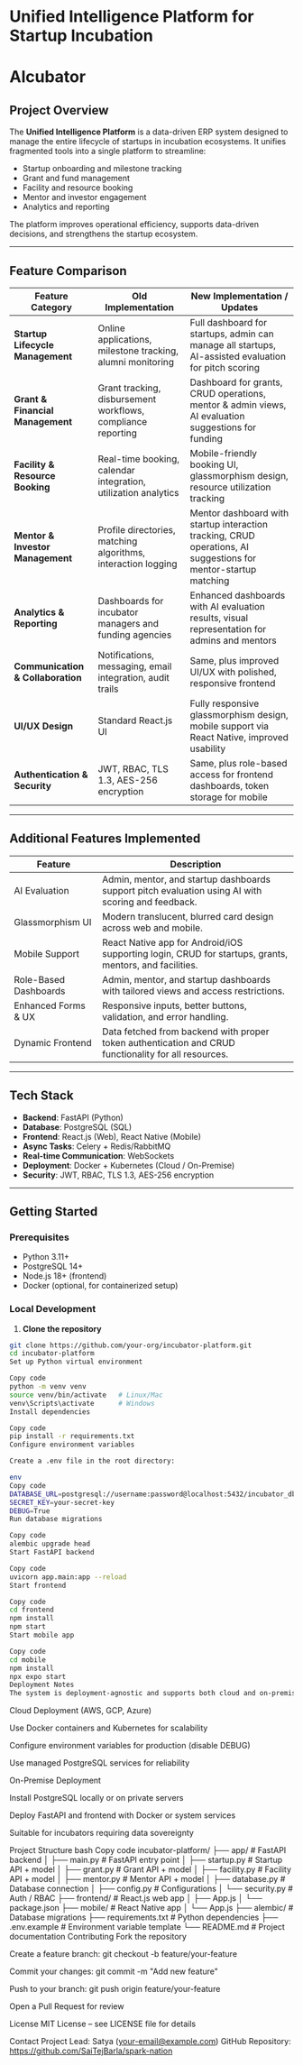 # Unified Intelligence Platform for Startup Incubation
# Alcubator

## Project Overview

The **Unified Intelligence Platform** is a data-driven ERP system designed to manage the entire lifecycle of startups in incubation ecosystems. It unifies fragmented tools into a single platform to streamline:

- Startup onboarding and milestone tracking
- Grant and fund management
- Facility and resource booking
- Mentor and investor engagement
- Analytics and reporting

The platform improves operational efficiency, supports data-driven decisions, and strengthens the startup ecosystem.

---

## Feature Comparison

| Feature Category | Old Implementation | New Implementation / Updates |
|-----------------|-----------------|------------------------------|
| **Startup Lifecycle Management** | Online applications, milestone tracking, alumni monitoring | Full dashboard for startups, admin can manage all startups, AI-assisted evaluation for pitch scoring |
| **Grant & Financial Management** | Grant tracking, disbursement workflows, compliance reporting | Dashboard for grants, CRUD operations, mentor & admin views, AI evaluation suggestions for funding |
| **Facility & Resource Booking** | Real-time booking, calendar integration, utilization analytics | Mobile-friendly booking UI, glassmorphism design, resource utilization tracking |
| **Mentor & Investor Management** | Profile directories, matching algorithms, interaction logging | Mentor dashboard with startup interaction tracking, CRUD operations, AI suggestions for mentor-startup matching |
| **Analytics & Reporting** | Dashboards for incubator managers and funding agencies | Enhanced dashboards with AI evaluation results, visual representation for admins and mentors |
| **Communication & Collaboration** | Notifications, messaging, email integration, audit trails | Same, plus improved UI/UX with polished, responsive frontend |
| **UI/UX Design** | Standard React.js UI | Fully responsive glassmorphism design, mobile support via React Native, improved usability |
| **Authentication & Security** | JWT, RBAC, TLS 1.3, AES-256 encryption | Same, plus role-based access for frontend dashboards, token storage for mobile |

---

## Additional Features Implemented

| Feature | Description |
|---------|-------------|
| AI Evaluation | Admin, mentor, and startup dashboards support pitch evaluation using AI with scoring and feedback. |
| Glassmorphism UI | Modern translucent, blurred card design across web and mobile. |
| Mobile Support | React Native app for Android/iOS supporting login, CRUD for startups, grants, mentors, and facilities. |
| Role-Based Dashboards | Admin, mentor, and startup dashboards with tailored views and access restrictions. |
| Enhanced Forms & UX | Responsive inputs, better buttons, validation, and error handling. |
| Dynamic Frontend | Data fetched from backend with proper token authentication and CRUD functionality for all resources. |

---

## Tech Stack

- **Backend**: FastAPI (Python)  
- **Database**: PostgreSQL (SQL)  
- **Frontend**: React.js (Web), React Native (Mobile)  
- **Async Tasks**: Celery + Redis/RabbitMQ  
- **Real-time Communication**: WebSockets  
- **Deployment**: Docker + Kubernetes (Cloud / On-Premise)  
- **Security**: JWT, RBAC, TLS 1.3, AES-256 encryption  

---

## Getting Started

### Prerequisites

- Python 3.11+  
- PostgreSQL 14+  
- Node.js 18+ (frontend)  
- Docker (optional, for containerized setup)  

### Local Development

1. **Clone the repository**

```bash
git clone https://github.com/your-org/incubator-platform.git
cd incubator-platform
Set up Python virtual environment
```

```bash
Copy code
python -m venv venv
source venv/bin/activate   # Linux/Mac
venv\Scripts\activate      # Windows
Install dependencies
```
```bash
Copy code
pip install -r requirements.txt
Configure environment variables

Create a .env file in the root directory:

env
Copy code
DATABASE_URL=postgresql://username:password@localhost:5432/incubator_db
SECRET_KEY=your-secret-key
DEBUG=True
Run database migrations
```
```bash
Copy code
alembic upgrade head
Start FastAPI backend
```
```bash
Copy code
uvicorn app.main:app --reload
Start frontend
```
```bash
Copy code
cd frontend
npm install
npm start
Start mobile app
```
```bash
Copy code
cd mobile
npm install
npx expo start
Deployment Notes
The system is deployment-agnostic and supports both cloud and on-premise setups:
```
Cloud Deployment (AWS, GCP, Azure)

Use Docker containers and Kubernetes for scalability

Configure environment variables for production (disable DEBUG)

Use managed PostgreSQL services for reliability

On-Premise Deployment

Install PostgreSQL locally or on private servers

Deploy FastAPI and frontend with Docker or system services

Suitable for incubators requiring data sovereignty

Project Structure
bash
Copy code
incubator-platform/
├── app/                  # FastAPI backend
│   ├── main.py           # FastAPI entry point
│   ├── startup.py        # Startup API + model
│   ├── grant.py          # Grant API + model
│   ├── facility.py       # Facility API + model
│   ├── mentor.py         # Mentor API + model
│   ├── database.py       # Database connection
│   ├── config.py         # Configurations
│   └── security.py       # Auth / RBAC
├── frontend/             # React.js web app
│   ├── App.js
│   └── package.json
├── mobile/               # React Native app
│   └── App.js
├── alembic/              # Database migrations
├── requirements.txt      # Python dependencies
├── .env.example          # Environment variable template
└── README.md             # Project documentation
Contributing
Fork the repository

Create a feature branch: git checkout -b feature/your-feature

Commit your changes: git commit -m "Add new feature"

Push to your branch: git push origin feature/your-feature

Open a Pull Request for review

License
MIT License – see LICENSE file for details

Contact
Project Lead: Satya (your-email@example.com)
GitHub Repository: https://github.com/SaiTejBarla/spark-nation
